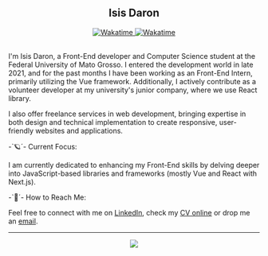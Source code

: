 <h2 align="center"> Isis Daron </h2>
<div align="center">
    <a href="https://www.linkedin.com/in/isisdaron/">
      <img src="https://img.shields.io/badge/LinkedIn-0077B5?&logo=linkedin&style=social" alt="Wakatime">
    </a>
    <a href="https://wakatime.com/@isismd">
        <img src="https://wakatime.com/badge/user/e32e8020-ddf2-40ad-8032-0eb24a5ebb6e.svg?style=social" alt="Wakatime">
    </a>
</div>

<br/>

I'm Isis Daron, a Front-End developer and Computer Science student at the Federal University of Mato Grosso. I entered the development world in late 2021, and for the past months I have been working as an Front-End Intern, primarily utilizing the Vue framework. Additionally, I actively contribute as a volunteer developer at my university's junior company, where we use React library.

I also offer freelance services in web development, bringing expertise in both design and technical implementation to create responsive, user-friendly websites and applications.


-`🪐´- Current Focus:

I am currently dedicated to enhancing my Front-End skills by delving deeper into JavaScript-based libraries and frameworks (mostly Vue and React with Next.js). 

-`💌´- How to Reach Me:

Feel free to connect with me on [LinkedIn](https://www.linkedin.com/in/isisdaron/), check my [CV online](https://read.cv/isisdaron) or drop me an [email](mailto:contato.isisdaron@gmail.com).

---

<div align="center">
  <a href="https://skillicons.dev">
    <img src="https://skillicons.dev/icons?i=vue,angular,next,react,python,java,figma" />
  </a>
</div>
